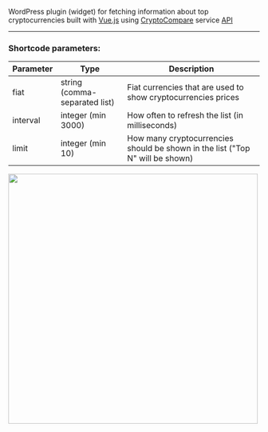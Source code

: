 WordPress plugin (widget) for fetching information about top cryptocurrencies built with [Vue.js](https://vuejs.org/) using [CryptoCompare](https://www.cryptocompare.com/) service [API](https://min-api.cryptocompare.com/)

---

### Shortcode parameters:
| Parameter | Type | Description |
| ----------- | ----------- | ----------- |
| fiat | string (comma-separated list) | Fiat currencies that are used to show cryptocurrencies prices
| interval | integer (min 3000) | How often to refresh the list (in milliseconds)
| limit | integer (min 10) | How many cryptocurrencies should be shown in the list ("Top N" will be shown)

<img src="https://user-images.githubusercontent.com/40216842/154595873-d728d39d-5abe-41af-89bd-93f3c01236c5.png" width="500"></img>
